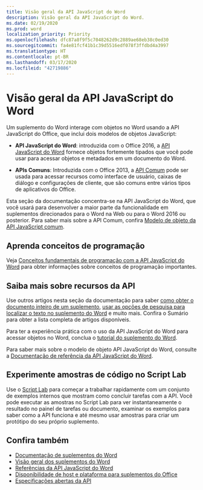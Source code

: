 ```yaml
---
title: Visão geral da API JavaScript do Word
description: Visão geral da API JavaScript do Word.
ms.date: 02/19/2020
ms.prod: word
localization_priority: Priority
ms.openlocfilehash: dfc87a8f9f5c7048262d9c2889ae68eb38c0ed30
ms.sourcegitcommit: fa4e81fcf41b1c39d5516edf078f3ffdbd4a3997
ms.translationtype: HT
ms.contentlocale: pt-BR
ms.lasthandoff: 03/17/2020
ms.locfileid: "42719886"
---
```

# <a name="word-javascript-api-overview"></a>Visão geral da API JavaScript do Word

Um suplemento do Word interage com objetos no Word usando a API JavaScript do Office, que inclui dois modelos de objetos JavaScript:

* **API JavaScript do Word**: introduzida com o Office 2016, a [API JavaScript do Word](/javascript/api/word) fornece objetos fortemente tipados que você pode usar para acessar objetos e metadados em um documento do Word. 

* **APIs Comuns**: Introduzida com o Office 2013, a [API Comum](/javascript/api/office) pode ser usada para acessar recursos como interface de usuário, caixas de diálogo e configurações de cliente, que são comuns entre vários tipos de aplicativos do Office.

Esta seção da documentação concentra-se na API JavaScript do Word, que você usará para desenvolver a maior parte da funcionalidade em suplementos direcionados para o Word na Web ou para o Word 2016 ou posterior. Para saber mais sobre a API Comum, confira [Modelo de objeto da API JavaScript comum](../../develop/office-javascript-api-object-model.md). 

## <a name="learn-programming-concepts"></a>Aprenda conceitos de programação

Veja [Conceitos fundamentais de programação com a API JavaScript do Word](../../word/word-add-ins-core-concepts.md) para obter informações sobre conceitos de programação importantes.
 
## <a name="learn-about-api-capabilities"></a>Saiba mais sobre recursos da API

Use outros artigos nesta seção da documentação para saber [como obter o documento inteiro de um suplemento](../../word/get-the-whole-document-from-an-add-in-for-word.md), [usar as opções de pesquisa para localizar o texto no suplemento do Word](../../word/search-option-guidance.md) e muito mais. Confira o Sumário para obter a lista completa de artigos disponíveis.

Para ter a experiência prática com o uso da API JavaScript do Word para acessar objetos no Word, conclua o [tutorial do suplemento do Word](../../tutorials/word-tutorial.md). 

Para saber mais sobre o modelo de objeto API JavaScript do Word, consulte a [Documentação de referência da API JavaScript do Word](/javascript/api/word).

## <a name="try-out-code-samples-in-script-lab"></a>Experimente amostras de código no Script Lab

Use o [Script Lab](../../overview/explore-with-script-lab.md) para começar a trabalhar rapidamente com um conjunto de exemplos internos que mostram como concluir tarefas com a API. Você pode executar as amostras no Script Lab para ver instantaneamente o resultado no painel de tarefas ou documento, examinar os exemplos para saber como a API funciona e até mesmo usar amostras para criar um protótipo do seu próprio suplemento.

## <a name="see-also"></a>Confira também

- [Documentação de suplementos do Word](../../word/index.md)
- [Visão geral dos suplementos do Word](../../word/word-add-ins-programming-overview.md)
- [Referências da API JavaScript do Word](/javascript/api/word)
- [Disponibilidade de host e plataforma para suplementos do Office](../../overview/office-add-in-availability.md)
- [Especificações abertas da API](../openspec/openspec.md)
